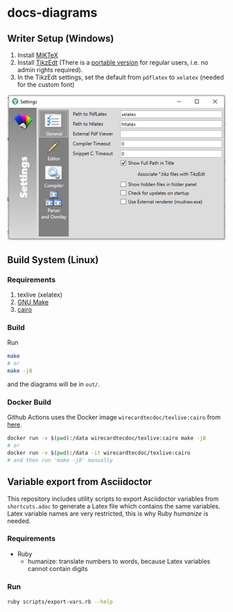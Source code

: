 # docs-diagrams

## Writer Setup (Windows)

1. Install [MiKTeX](https://miktex.org/download)
2. Install [TikzEdt](http://tikzedt.org/) (There is a [portable version](https://storage.googleapis.com/google-code-archive-downloads/v2/code.google.com/tikzedt/TikzEdtBeta0_2_3.zip) for regular users, i.e. no admin rights required).
3. In the TikzEdt settings, set the default from `pdflatex` to `xelatex` (needed for the custom font)

![image](assets/settings.png)

## Build System (Linux)
### Requirements
1. texlive (xelatex)
2. [GNU Make](http://gnuwin32.sourceforge.net/packages/make.htm)
3. [cairo](https://www.cairographics.org/)

### Build
Run
```sh
make
# or
make -j8
```
and the diagrams will be in `out/`.

### Docker Build
Github Actions uses the Docker image `wirecardtecdoc/texlive:cairo` from [here](https://github.com/wirecard/docs-dockerfile/tree/master/docs-diagrams).
```sh
docker run -v $(pwd):/data wirecardtecdoc/texlive:cairo make -j8
# or
docker run -v $(pwd):/data -it wirecardtecdoc/texlive:cairo
# and then run 'make -j8' manually
```

## Variable export from Asciidoctor
This repository includes utility scripts to export Asciidoctor variables from `shortcuts.adoc` to generate a Latex file which contains the same variables.
Latex variable names are very restricted, this is why Ruby *humanize* is needed.

### Requirements
* Ruby
  * humanize: translate numbers to words, because Latex variables cannot contain digits

### Run
```sh
ruby scripts/export-vars.rb --help
```
